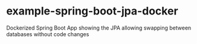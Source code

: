# example-spring-boot-jpa-docker
Dockerized Spring Boot App showing the JPA allowing swapping between databases without code changes
